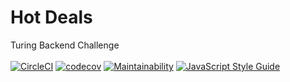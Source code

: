 # Hot Deals
Turing Backend Challenge <br /><br />
[![CircleCI](https://circleci.com/gh/ckwagaba/turing-backend-challenge/tree/develop.svg?style=svg)](https://circleci.com/gh/ckwagaba/turing-backend-challenge/tree/develop)
[![codecov](https://codecov.io/gh/ckwagaba/turing-backend-challenge/branch/develop/graph/badge.svg)](https://codecov.io/gh/ckwagaba/turing-backend-challenge)
[![Maintainability](https://api.codeclimate.com/v1/badges/22812a8bc1e0309d0e40/maintainability)](https://codeclimate.com/github/ckwagaba/turing-backend-challenge/maintainability)
[![JavaScript Style Guide](https://img.shields.io/badge/code_style-standard-brightgreen.svg)](https://standardjs.com)